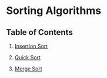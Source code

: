 # Sorting Algorithms

## Table of Contents

1. [Insertion Sort](InsertionSortAlgorithm)

2. [Quick Sort](QuickSortAlgorithm)

3. [Merge Sort](MergeSortAlgorithm)

